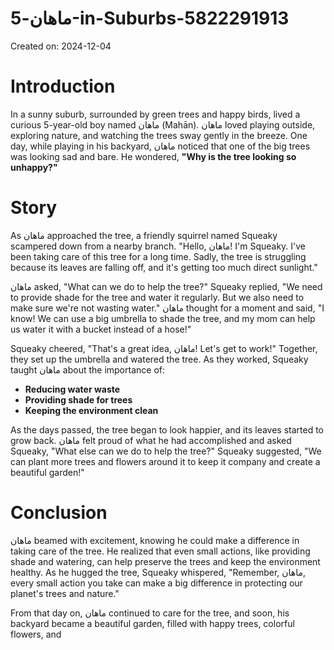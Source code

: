 # ماهان-5-in-Suburbs-5822291913

Created on: 2024-12-04

**Introduction**
================

In a sunny suburb, surrounded by green trees and happy birds, lived a curious 5-year-old boy named ماهان (Mahān). ماهان loved playing outside, exploring nature, and watching the trees sway gently in the breeze. One day, while playing in his backyard, ماهان noticed that one of the big trees was looking sad and bare. He wondered, **"Why is the tree looking so unhappy?"**

**Story**
=====

As ماهان approached the tree, a friendly squirrel named Squeaky scampered down from a nearby branch. "Hello, ماهان! I'm Squeaky. I've been taking care of this tree for a long time. Sadly, the tree is struggling because its leaves are falling off, and it's getting too much direct sunlight."

ماهان asked, "What can we do to help the tree?" Squeaky replied, "We need to provide shade for the tree and water it regularly. But we also need to make sure we're not wasting water." ماهان thought for a moment and said, "I know! We can use a big umbrella to shade the tree, and my mom can help us water it with a bucket instead of a hose!"

Squeaky cheered, "That's a great idea, ماهان! Let's get to work!" Together, they set up the umbrella and watered the tree. As they worked, Squeaky taught ماهان about the importance of:

* **Reducing water waste**
* **Providing shade for trees**
* **Keeping the environment clean**

As the days passed, the tree began to look happier, and its leaves started to grow back. ماهان felt proud of what he had accomplished and asked Squeaky, "What else can we do to help the tree?" Squeaky suggested, "We can plant more trees and flowers around it to keep it company and create a beautiful garden!"

**Conclusion**
==========

ماهان beamed with excitement, knowing he could make a difference in taking care of the tree. He realized that even small actions, like providing shade and watering, can help preserve the trees and keep the environment healthy. As he hugged the tree, Squeaky whispered, "Remember, ماهان, every small action you take can make a big difference in protecting our planet's trees and nature."

From that day on, ماهان continued to care for the tree, and soon, his backyard became a beautiful garden, filled with happy trees, colorful flowers, and